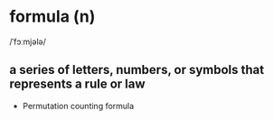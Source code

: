 # formula (n)

/ˈfɔːmjələ/

## a series of letters, numbers, or symbols that represents a rule or law

- Permutation counting formula